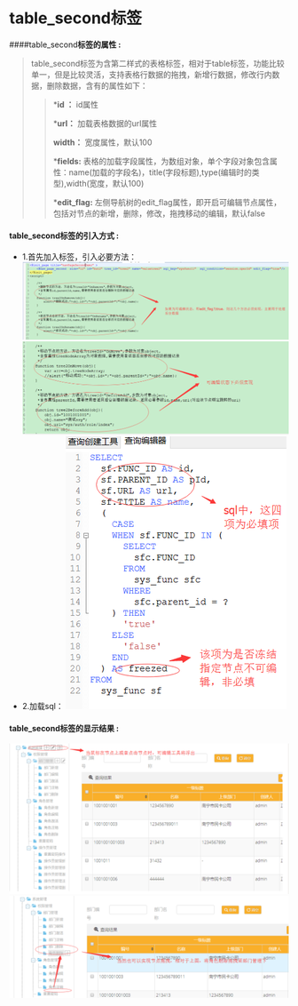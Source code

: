 # table_second**标签**

####table_second**标签的属性 :**

> table_second标签为含第二样式的表格标签，相对于table标签，功能比较单一，但是比较灵活，支持表格行数据的拖拽，新增行数据，修改行内数据，删除数据，含有的属性如下：
>
> > ***id ：** id属性
> >
> > ***url：** 加载表格数据的url属性
> >
> > **width：** 宽度属性，默认100
> >
> > ***fields:** 表格的加载字段属性，为数组对象，单个字段对象包含属性：name(加载的字段名)，title(字段标题),type(编辑时的类型),width(宽度，默认100)
> >
> > ***edit_flag:** 左侧导航树的edit_flag属性，即开启可编辑节点属性，包括对节点的新增，删除，修改，拖拽移动的编辑，默认false
> >

#### table_second标签的引入方式 :
* 1.首先加入标签，引入必要方法：
![](/assets/nav_page_second2.png)
![](/assets/nav_page_second3.png)
* 2.加载sql：
![](/assets/nav_page_second4.png)
#### table_second标签的显示结果 :
![](/assets/nav_page_second5.png)
![](/assets/nav_page_second6.png)



